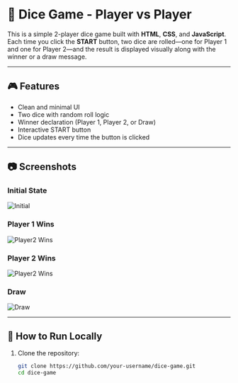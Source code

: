 # 🎲 Dice Game - Player vs Player

This is a simple 2-player dice game built with **HTML**, **CSS**, and **JavaScript**. Each time you click the **START** button, two dice are rolled—one 
for Player 1 and one for Player 2—and the result is displayed visually along with the winner or a draw message.

---

## 🎮 Features

- Clean and minimal UI
- Two dice with random roll logic
- Winner declaration (Player 1, Player 2, or Draw)
- Interactive START button
- Dice updates every time the button is clicked

---
## 📷 Screenshots

### Initial State
![Initial](./assets/Screenshot%202025-08-05%20192947.png)

### Player 1 Wins
![Player2 Wins](./assets/Screenshot%202025-08-05%20193040.png)

### Player 2 Wins
![Player2 Wins](./assets/Screenshot%202025-08-05%20193040.png)

### Draw
![Draw](./assets/Screenshot%202025-08-05%20193100.png)

---

## 🚀 How to Run Locally

1. Clone the repository:
   ```bash
   git clone https://github.com/your-username/dice-game.git
   cd dice-game
